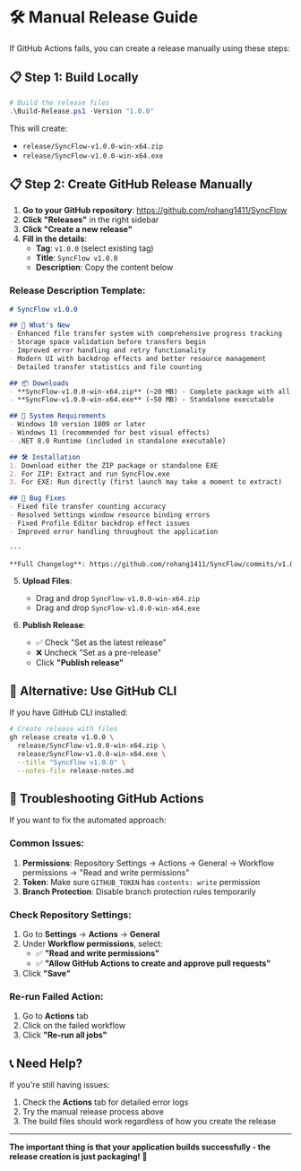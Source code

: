 # 🛠️ Manual Release Guide

If GitHub Actions fails, you can create a release manually using these steps:

## 📋 **Step 1: Build Locally**

```powershell
# Build the release files
.\Build-Release.ps1 -Version "1.0.0"
```

This will create:
- `release/SyncFlow-v1.0.0-win-x64.zip`
- `release/SyncFlow-v1.0.0-win-x64.exe`

## 📋 **Step 2: Create GitHub Release Manually**

1. **Go to your GitHub repository**: https://github.com/rohang1411/SyncFlow
2. **Click "Releases"** in the right sidebar
3. **Click "Create a new release"**
4. **Fill in the details**:
   - **Tag**: `v1.0.0` (select existing tag)
   - **Title**: `SyncFlow v1.0.0`
   - **Description**: Copy the content below

### **Release Description Template:**

```markdown
# SyncFlow v1.0.0

## 🚀 What's New
- Enhanced file transfer system with comprehensive progress tracking
- Storage space validation before transfers begin
- Improved error handling and retry functionality
- Modern UI with backdrop effects and better resource management
- Detailed transfer statistics and file counting

## 📦 Downloads
- **SyncFlow-v1.0.0-win-x64.zip** (~20 MB) - Complete package with all dependencies
- **SyncFlow-v1.0.0-win-x64.exe** (~50 MB) - Standalone executable

## 🔧 System Requirements
- Windows 10 version 1809 or later
- Windows 11 (recommended for best visual effects)
- .NET 8.0 Runtime (included in standalone executable)

## 🛠️ Installation
1. Download either the ZIP package or standalone EXE
2. For ZIP: Extract and run SyncFlow.exe
3. For EXE: Run directly (first launch may take a moment to extract)

## 🐛 Bug Fixes
- Fixed file transfer counting accuracy
- Resolved Settings window resource binding errors
- Fixed Profile Editor backdrop effect issues
- Improved error handling throughout the application

---

**Full Changelog**: https://github.com/rohang1411/SyncFlow/commits/v1.0.0
```

5. **Upload Files**:
   - Drag and drop `SyncFlow-v1.0.0-win-x64.zip`
   - Drag and drop `SyncFlow-v1.0.0-win-x64.exe`

6. **Publish Release**:
   - ✅ Check "Set as the latest release"
   - ❌ Uncheck "Set as a pre-release"
   - Click **"Publish release"**

## 🎯 **Alternative: Use GitHub CLI**

If you have GitHub CLI installed:

```bash
# Create release with files
gh release create v1.0.0 \
  release/SyncFlow-v1.0.0-win-x64.zip \
  release/SyncFlow-v1.0.0-win-x64.exe \
  --title "SyncFlow v1.0.0" \
  --notes-file release-notes.md
```

## 🔧 **Troubleshooting GitHub Actions**

If you want to fix the automated approach:

### **Common Issues:**
1. **Permissions**: Repository Settings → Actions → General → Workflow permissions → "Read and write permissions"
2. **Token**: Make sure `GITHUB_TOKEN` has `contents: write` permission
3. **Branch Protection**: Disable branch protection rules temporarily

### **Check Repository Settings:**
1. Go to **Settings** → **Actions** → **General**
2. Under **Workflow permissions**, select:
   - ✅ **"Read and write permissions"**
   - ✅ **"Allow GitHub Actions to create and approve pull requests"**
3. Click **"Save"**

### **Re-run Failed Action:**
1. Go to **Actions** tab
2. Click on the failed workflow
3. Click **"Re-run all jobs"**

## 📞 **Need Help?**

If you're still having issues:
1. Check the **Actions** tab for detailed error logs
2. Try the manual release process above
3. The build files should work regardless of how you create the release

---

**The important thing is that your application builds successfully - the release creation is just packaging! 🎉**